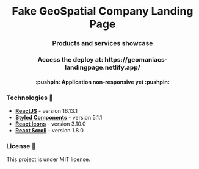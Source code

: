 <h1 align="center"> Fake GeoSpatial Company Landing Page  </h1>
<h3 align="center"> Products and services showcase </h3>

<h3 align="center"> Access the deploy at: https://geomaniacs-landingpage.netlify.app/ </h3>
                  
<h4 align="center"> :pushpin: Application non-responsive yet :pushpin: </h4>

### Technologies :rocket:
- **[ReactJS](https://reactjs.org/)** - version 16.13.1
- **[Styled Components](https://styled-components.com/)** - version 5.1.1
- **[React Icons](https://react-icons.github.io/react-icons/)** - version 3.10.0
- **[React Scroll](https://www.npmjs.com/package/react-scroll)** - version 1.8.0

### License :moyai:
This project is under MIT license.
